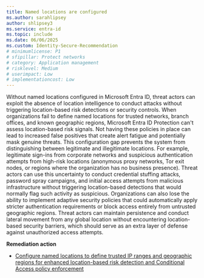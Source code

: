 ```yaml
---
title: Named locations are configured  
ms.author: sarahlipsey
author: shlipsey3
ms.service: entra-id
ms.topic: include
ms.date: 06/06/2025
ms.custom: Identity-Secure-Recommendation
# minimumlicense: P1
# sfipillar: Protect networks
# category: Application management
# risklevel: Medium
# userimpact: Low
# implementationcost: Low
---
```

Without named locations configured in Microsoft Entra ID, threat actors can exploit the absence of location intelligence to conduct attacks without triggering location-based risk detections or security controls. When organizations fail to define named locations for trusted networks, branch offices, and known geographic regions, Microsoft Entra ID Protection can't assess location-based risk signals. Not having these policies in place can lead to increased false positives that create alert fatigue and potentially mask genuine threats. This configuration gap prevents the system from distinguishing between legitimate and illegitimate locations. For example, legitimate sign-ins from corporate networks and suspicious authentication attempts from high-risk locations (anonymous proxy networks, Tor exit nodes, or regions where the organization has no business presence). Threat actors can use this uncertainty to conduct credential stuffing attacks, password spray campaigns, and initial access attempts from malicious infrastructure without triggering location-based detections that would normally flag such activity as suspicious. Organizations can also lose the ability to implement adaptive security policies that could automatically apply stricter authentication requirements or block access entirely from untrusted geographic regions. Threat actors can maintain persistence and conduct lateral movement from any global location without encountering location-based security barriers, which should serve as an extra layer of defense against unauthorized access attempts.

**Remediation action**

- [Configure named locations to define trusted IP ranges and geographic regions for enhanced location-based risk detection and Conditional Access policy enforcement](../../identity/conditional-access/concept-assignment-network.md)